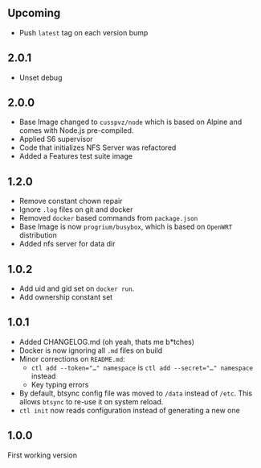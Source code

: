 ## Upcoming
- Push `latest` tag on each version bump

## 2.0.1
- Unset debug

## 2.0.0
- Base Image changed to `cusspvz/node` which is based on Alpine and comes with
  Node.js pre-compiled.
- Applied S6 supervisor
- Code that initializes NFS Server was refactored
- Added a Features test suite image

## 1.2.0
- Remove constant chown repair
- Ignore `.log` files on git and docker
- Removed `docker` based commands from `package.json`
- Base Image is now `progrium/busybox`, which is based on `OpenWRT` distribution
- Added nfs server for data dir

## 1.0.2
- Add uid and gid set on `docker run`.
- Add ownership constant set

## 1.0.1
- Added CHANGELOG.md (oh yeah, thats me b*tches)
- Docker is now ignoring all `.md` files on build
- Minor corrections on `README.md`:
  - `ctl add --token="…" namespace` is `ctl add --secret="…" namespace` instead
  - Key typing errors
- By default, btsync config file was moved to `/data` instead of `/etc`. This
allows `btsync` to re-use it on system reload.
- `ctl init` now reads configuration instead of generating a new one

## 1.0.0
First working version
